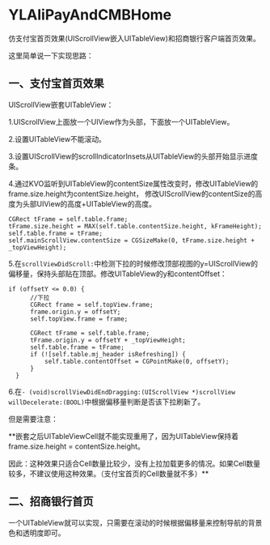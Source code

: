 # YLAliPayAndCMBHome
仿支付宝首页效果(UIScrollView嵌入UITableView)和招商银行客户端首页效果。

这里简单说一下实现思路：

## 一、支付宝首页效果

UIScrollView嵌套UITableView：

1.UIScrollView上面放一个UIView作为头部，下面放一个UITableView。

2.设置UITableView不能滚动。

3.设置UIScrollView的scrollIndicatorInsets从UITableView的头部开始显示进度条。

4.通过KVO监听到UITableView的contentSize属性改变时，修改UITableView的frame.size.height为contentSize.height，
  修改UIScrollView的contentSize的高度为头部UIView的高度+UITableView的高度。
  
  ```OBJC
  CGRect tFrame = self.table.frame;
  tFrame.size.height = MAX(self.table.contentSize.height, kFrameHeight);
  self.table.frame = tFrame;
  self.mainScrollView.contentSize = CGSizeMake(0, tFrame.size.height + _topViewHeight);
  ```
  
5.在``scrollViewDidScroll:``中检测下拉的时候修改顶部视图的y=UIScrollView的偏移量，保持头部贴在顶部。修改UITableView的y和contentOffset：

  ```OBJC
  if (offsetY <= 0.0) {
        //下拉
        CGRect frame = self.topView.frame;
        frame.origin.y = offsetY;
        self.topView.frame = frame;
        
        CGRect tFrame = self.table.frame;
        tFrame.origin.y = offsetY + _topViewHeight;
        self.table.frame = tFrame;
        if (![self.table.mj_header isRefreshing]) {
            self.table.contentOffset = CGPointMake(0, offsetY);
        }
    }
  ```
  
6.在``- (void)scrollViewDidEndDragging:(UIScrollView *)scrollView willDecelerate:(BOOL)``中根据偏移量判断是否该下拉刷新了。


但是需要注意：

**嵌套之后UITableViewCell就不能实现重用了，因为UITableView保持着frame.size.height = contentSize.height。

因此：这种效果只适合Cell数量比较少，没有上拉加载更多的情况。如果Cell数量较多，不建议使用这种效果。（支付宝首页的Cell数量就不多）**


## 二、招商银行首页

一个UITableView就可以实现，只需要在滚动的时候根据偏移量来控制导航的背景色和透明度即可。
